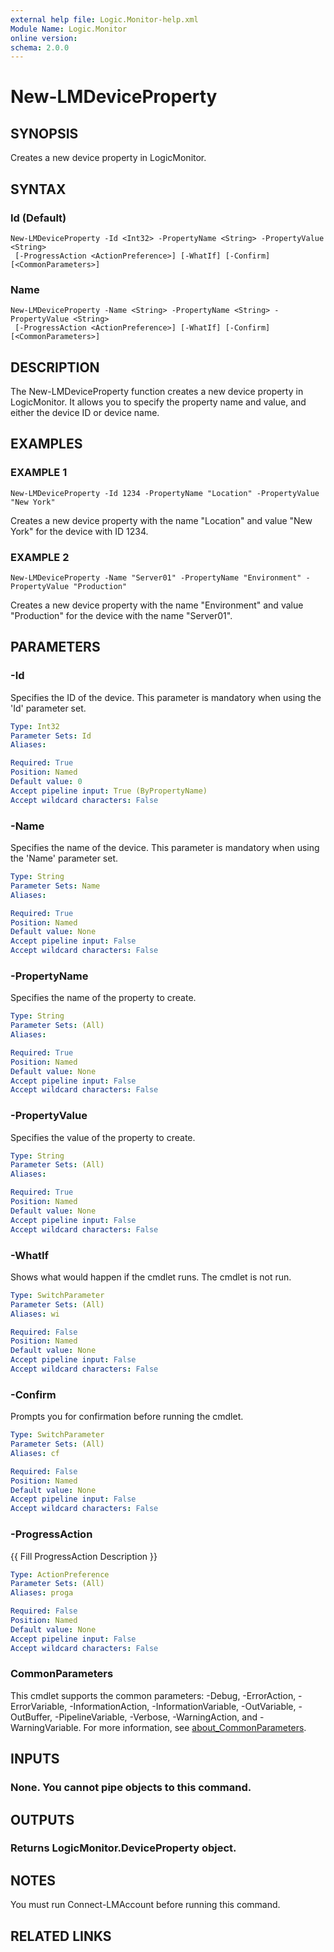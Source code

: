```yaml
---
external help file: Logic.Monitor-help.xml
Module Name: Logic.Monitor
online version:
schema: 2.0.0
---
```


# New-LMDeviceProperty

## SYNOPSIS
Creates a new device property in LogicMonitor.

## SYNTAX

### Id (Default)
```
New-LMDeviceProperty -Id <Int32> -PropertyName <String> -PropertyValue <String>
 [-ProgressAction <ActionPreference>] [-WhatIf] [-Confirm] [<CommonParameters>]
```

### Name
```
New-LMDeviceProperty -Name <String> -PropertyName <String> -PropertyValue <String>
 [-ProgressAction <ActionPreference>] [-WhatIf] [-Confirm] [<CommonParameters>]
```

## DESCRIPTION
The New-LMDeviceProperty function creates a new device property in LogicMonitor.
It allows you to specify the property name and value, and either the device ID or device name.

## EXAMPLES

### EXAMPLE 1
```
New-LMDeviceProperty -Id 1234 -PropertyName "Location" -PropertyValue "New York"
```

Creates a new device property with the name "Location" and value "New York" for the device with ID 1234.

### EXAMPLE 2
```
New-LMDeviceProperty -Name "Server01" -PropertyName "Environment" -PropertyValue "Production"
```

Creates a new device property with the name "Environment" and value "Production" for the device with the name "Server01".

## PARAMETERS

### -Id
Specifies the ID of the device.
This parameter is mandatory when using the 'Id' parameter set.

```yaml
Type: Int32
Parameter Sets: Id
Aliases:

Required: True
Position: Named
Default value: 0
Accept pipeline input: True (ByPropertyName)
Accept wildcard characters: False
```

### -Name
Specifies the name of the device.
This parameter is mandatory when using the 'Name' parameter set.

```yaml
Type: String
Parameter Sets: Name
Aliases:

Required: True
Position: Named
Default value: None
Accept pipeline input: False
Accept wildcard characters: False
```

### -PropertyName
Specifies the name of the property to create.

```yaml
Type: String
Parameter Sets: (All)
Aliases:

Required: True
Position: Named
Default value: None
Accept pipeline input: False
Accept wildcard characters: False
```

### -PropertyValue
Specifies the value of the property to create.

```yaml
Type: String
Parameter Sets: (All)
Aliases:

Required: True
Position: Named
Default value: None
Accept pipeline input: False
Accept wildcard characters: False
```

### -WhatIf
Shows what would happen if the cmdlet runs. The cmdlet is not run.

```yaml
Type: SwitchParameter
Parameter Sets: (All)
Aliases: wi

Required: False
Position: Named
Default value: None
Accept pipeline input: False
Accept wildcard characters: False
```

### -Confirm
Prompts you for confirmation before running the cmdlet.

```yaml
Type: SwitchParameter
Parameter Sets: (All)
Aliases: cf

Required: False
Position: Named
Default value: None
Accept pipeline input: False
Accept wildcard characters: False
```

### -ProgressAction
{{ Fill ProgressAction Description }}

```yaml
Type: ActionPreference
Parameter Sets: (All)
Aliases: proga

Required: False
Position: Named
Default value: None
Accept pipeline input: False
Accept wildcard characters: False
```

### CommonParameters
This cmdlet supports the common parameters: -Debug, -ErrorAction, -ErrorVariable, -InformationAction, -InformationVariable, -OutVariable, -OutBuffer, -PipelineVariable, -Verbose, -WarningAction, and -WarningVariable. For more information, see [about_CommonParameters](http://go.microsoft.com/fwlink/?LinkID=113216).

## INPUTS

### None. You cannot pipe objects to this command.
## OUTPUTS

### Returns LogicMonitor.DeviceProperty object.
## NOTES
You must run Connect-LMAccount before running this command.

## RELATED LINKS

